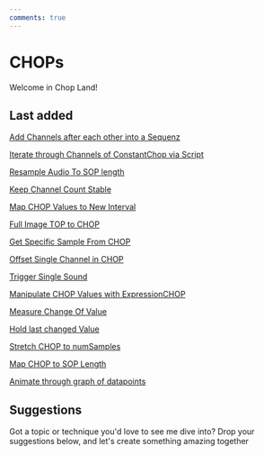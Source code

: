 ```yaml
---
comments: true
--- 
```

# CHOPs

Welcome in Chop Land!

## Last added

[Add Channels after each other into a Sequenz](AddChannelsIntoSequenz.md)

[Iterate through Channels of ConstantChop via Script](IterateThroughConstantChannelsViaScript.md)

[Resample Audio To SOP length](ResampleAudioToSOPLength.md)

[Keep Channel Count Stable](KeepChannelCountStableReplaceCHOP.md)

[Map CHOP Values to New Interval](MapCHOPValuesToNewIntervall.md)

[Full Image TOP to CHOP](FullImageTopToCHOP.md)

[Get Specific Sample From CHOP](GetSpecificSampleFromCHOP.md)

[Offset Single Channel in CHOP](OffsetSingleChannelCHOP.md)

[Trigger Single Sound](TriggerSingleSound.md)

[Manipulate CHOP Values with ExpressionCHOP](ManipulateCHOPValueExpressionCHOP.md)

[Measure Change Of Value](MeasureChangeOfValue.md)

[Hold last changed Value](HoldLastChangedValue.md)

[Stretch CHOP to numSamples](StretchCHOPToNumSamples.md)

[Map CHOP to SOP Length](MapCHOPtoSOPLength.md)

[Animate through graph of datapoints ](AnimateThroughDataPoints.md)

## Suggestions
Got a topic or technique you'd love to see me dive into? Drop your suggestions below, and let's create something amazing together   